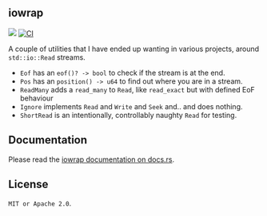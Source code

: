 ## iowrap

[![](https://img.shields.io/crates/v/iowrap.svg)](https://crates.io/crates/iowrap)
[![CI](https://github.com/FauxFaux/iowrap-rs/actions/workflows/rust.yml/badge.svg)](https://github.com/FauxFaux/iowrap-rs/actions/workflows/rust.yml)

A couple of utilities that I have ended up wanting in various projects,
around `std::io::Read` streams.

 * `Eof` has an `eof()? -> bool` to check if the stream is at the end.
 * `Pos` has an `position() -> u64` to find out where you are in a stream.
 * `ReadMany` adds a `read_many` to `Read`, like `read_exact` but with defined EoF behaviour
 * `Ignore` implements `Read` and `Write` and `Seek` and.. and does nothing.
 * `ShortRead` is an intentionally, controllably naughty `Read` for testing.

## Documentation

Please read the [iowrap documentation on docs.rs](https://docs.rs/iowrap/).

## License

`MIT or Apache 2.0`.
